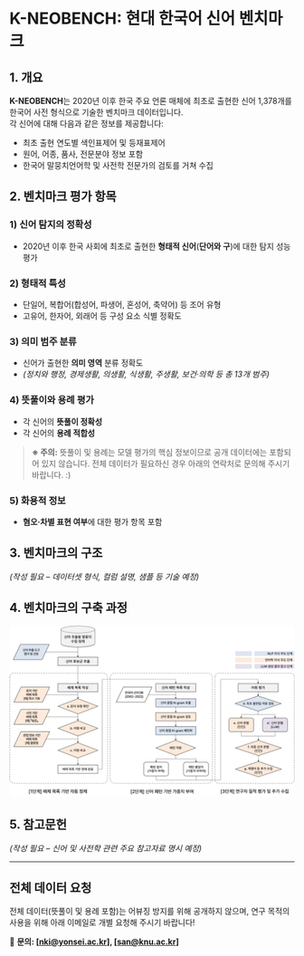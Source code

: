 # K-NEOBENCH: 현대 한국어 신어 벤치마크

## 1. 개요

**K-NEOBENCH**는 2020년 이후 한국 주요 언론 매체에 최초로 출현한 신어 1,378개를 한국어 사전 형식으로 기술한 벤치마크 데이터입니다.  
각 신어에 대해 다음과 같은 정보를 제공합니다:

- 최초 출현 연도별 색인표제어 및 등재표제어
- 원어, 어종, 품사, 전문분야 정보 포함
- 한국어 말뭉치언어학 및 사전학 전문가의 검토를 거쳐 수집

## 2. 벤치마크 평가 항목

### 1) 신어 탐지의 정확성
- 2020년 이후 한국 사회에 최초로 출현한 **형태적 신어**(**단어와 구**)에 대한 탐지 성능 평가

### 2) 형태적 특성
- 단일어, 복합어(합성어, 파생어, 혼성어, 축약어) 등 조어 유형
- 고유어, 한자어, 외래어 등 구성 요소 식별 정확도

### 3) 의미 범주 분류
- 신어가 출현한 **의미 영역** 분류 정확도
- *(정치와 행정, 경제생활, 의생활, 식생활, 주생활, 보건·의학 등 총 13개 범주)*

### 4) 뜻풀이와 용례 평가
- 각 신어의 **뜻풀이 정확성**
- 각 신어의 **용례 적합성**
> **※ 주의:** 뜻풀이 및 용례는 모델 평가의 핵심 정보이므로 공개 데이터에는 포함되어 있지 않습니다. 전체 데이터가 필요하신 경우 아래의 연락처로 문의해 주시기 바랍니다. :)

### 5) 화용적 정보
- **혐오‧차별 표현 여부**에 대한 평가 항목 포함

## 3. 벤치마크의 구조

_(작성 필요 – 데이터셋 형식, 컬럼 설명, 샘플 등 기술 예정)_

## 4. 벤치마크의 구축 과정

![한국어 신어 추출 과정](img/Process_of_Building_the_Benchmark.jpg)

## 5. 참고문헌

_(작성 필요 – 신어 및 사전학 관련 주요 참고자료 명시 예정)_

---

## 전체 데이터 요청

전체 데이터(뜻풀이 및 용례 포함)는 어뷰징 방지를 위해 공개하지 않으며, 연구 목적의 사용을 위해 아래 이메일로 개별 요청해 주시기 바랍니다!

📧 **문의: [nki@yonsei.ac.kr], [san@knu.ac.kr]**

